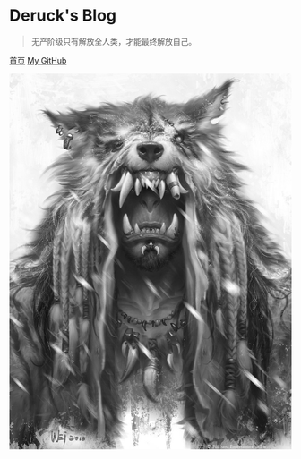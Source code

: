 # **Deruck's Blog** 

> 无产阶级只有解放全人类，才能最终解放自己。



[首页](README.md)
[My GitHub](https://github.com/Deruck)

![](_media/cover.jpg)